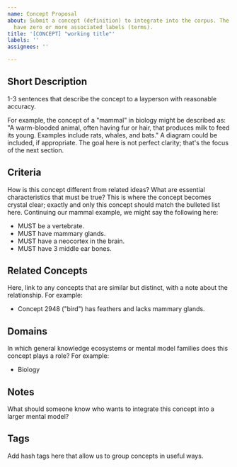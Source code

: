 ```yaml
---
name: Concept Proposal
about: Submit a concept (definition) to integrate into the corpus. The concept may
  have zero or more associated labels (terms).
title: '[CONCEPT] "working title"'
labels: ''
assignees: ''

---
```


## Short Description
1-3 sentences that describe the concept to a layperson with reasonable accuracy.

For example, the concept of a "mammal" in biology might be described as: "A warm-blooded animal, often having fur or hair, that produces milk to feed its young. Examples include rats, whales, and bats." A diagram could be included, if appropriate. The goal here is not perfect clarity; that's the focus of the next section.

## Criteria
How is this concept different from related ideas? What are essential characteristics that must be true? This is where the concept becomes crystal clear; exactly and only this concept should match the bulleted list here. Continuing our mammal example, we might say the following here:

* MUST be a vertebrate.
* MUST have mammary glands.
* MUST have a neocortex in the brain.
* MUST have 3 middle ear bones.

## Related Concepts
Here, link to any concepts that are similar but distinct, with a note about the relationship. For example:

* Concept 2948 ("bird") has feathers and lacks mammary glands.

## Domains
In which general knowledge ecosystems or mental model families does this concept plays a role? For example:

* Biology

## Notes
What should someone know who wants to integrate this concept into a larger mental model?

## Tags
Add hash tags here that allow us to group concepts in useful ways.
